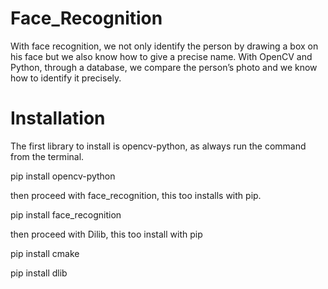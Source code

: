 # Face_Recognition

With face recognition, we not only identify the person by drawing a box on his face but we also know how to give a precise name. With OpenCV and Python, through a database, we compare the person’s photo and we know how to identify it precisely.

# Installation

The first library to install is opencv-python, as always run the command from the terminal.

pip install opencv-python

then proceed with face_recognition, this too installs with pip.

pip install face_recognition

then proceed with Dilib, this too install with pip

pip install cmake

pip install dlib

